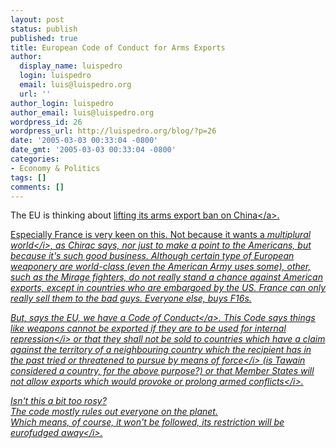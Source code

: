 ```yaml
---
layout: post
status: publish
published: true
title: European Code of Conduct for Arms Exports
author:
  display_name: luispedro
  login: luispedro
  email: luis@luispedro.org
  url: ''
author_login: luispedro
author_email: luis@luispedro.org
wordpress_id: 26
wordpress_url: http://luispedro.org/blog/?p=26
date: '2005-03-03 00:33:04 -0800'
date_gmt: '2005-03-03 00:33:04 -0800'
categories:
- Economy & Politics
tags: []
comments: []
---
```

<p>The EU is thinking about <a href="http:&#47;&#47;news.bbc.co.uk&#47;2&#47;hi&#47;europe&#47;4288067.stm">lifting its arms export ban on China<&#47;a>.</p>
<p>Especially France is very keen on this. Not because it wants a <i>multiplural world<&#47;i>, as Chirac says, nor just to make a point to the Americans, but because it's such good business. Although certain type of European weaponery are world-class (even the American Army uses some), other, such as the Mirage fighters, do not really stand a chance against American exports, except in countries who are embargoed by the US. France can only really sell them to the bad guys. Everyone else, buys F16s.</p>
<p>But, says the EU, we have a <a href="http:&#47;&#47;projects.sipri.se&#47;expcon&#47;eucode.htm">Code of Conduct<&#47;a>. This Code says things like <i>weapons cannot be exported if they are to be used for internal repression<&#47;i> or that they shall not be sold to countries which have <i>a claim against the territory of a neighbouring country which the recipient has in the past tried or threatened to pursue by means of force<&#47;i> (is Tawain considered a country, for the above purpose?) or that <i>Member States will not allow exports which would provoke or prolong armed conflicts<&#47;i>.</p>
<p>Isn't this a bit too rosy?<br />
The code mostly rules out everyone on the planet.<br />
Which means, of course, it won't be followed, its restriction will be <i>eurofudged away<&#47;i>.</p>

